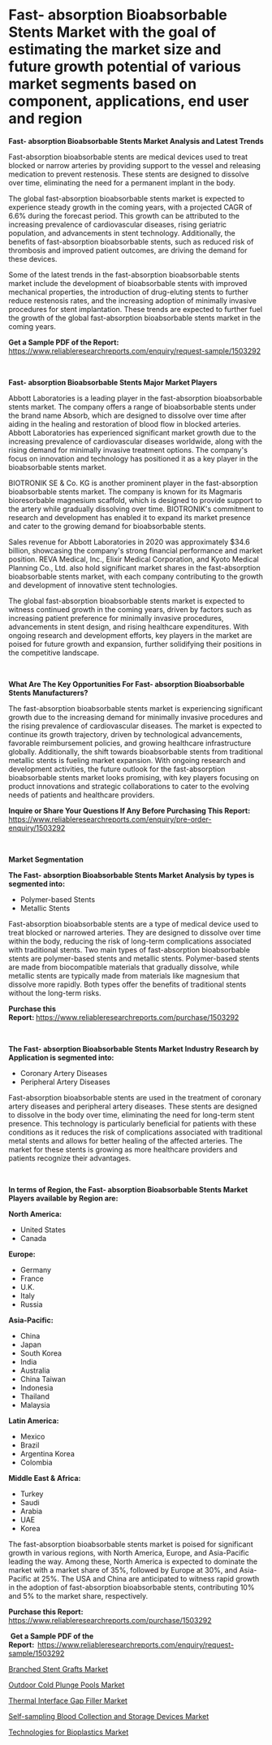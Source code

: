 <p><h1>Fast- absorption Bioabsorbable Stents Market with the goal of estimating the market size and future growth potential of various market segments based on component, applications, end user and region</h1></p><p><strong>Fast- absorption Bioabsorbable Stents Market Analysis and Latest Trends</strong></p>
<p><p>Fast-absorption bioabsorbable stents are medical devices used to treat blocked or narrow arteries by providing support to the vessel and releasing medication to prevent restenosis. These stents are designed to dissolve over time, eliminating the need for a permanent implant in the body.</p><p>The global fast-absorption bioabsorbable stents market is expected to experience steady growth in the coming years, with a projected CAGR of 6.6% during the forecast period. This growth can be attributed to the increasing prevalence of cardiovascular diseases, rising geriatric population, and advancements in stent technology. Additionally, the benefits of fast-absorption bioabsorbable stents, such as reduced risk of thrombosis and improved patient outcomes, are driving the demand for these devices.</p><p>Some of the latest trends in the fast-absorption bioabsorbable stents market include the development of bioabsorbable stents with improved mechanical properties, the introduction of drug-eluting stents to further reduce restenosis rates, and the increasing adoption of minimally invasive procedures for stent implantation. These trends are expected to further fuel the growth of the global fast-absorption bioabsorbable stents market in the coming years.</p></p>
<p><strong>Get a Sample PDF of the Report:&nbsp;</strong> <a href="https://www.reliableresearchreports.com/enquiry/request-sample/1503292">https://www.reliableresearchreports.com/enquiry/request-sample/1503292</a></p>
<p>&nbsp;</p>
<p><strong>Fast- absorption Bioabsorbable Stents Major Market Players</strong></p>
<p><p>Abbott Laboratories is a leading player in the fast-absorption bioabsorbable stents market. The company offers a range of bioabsorbable stents under the brand name Absorb, which are designed to dissolve over time after aiding in the healing and restoration of blood flow in blocked arteries. Abbott Laboratories has experienced significant market growth due to the increasing prevalence of cardiovascular diseases worldwide, along with the rising demand for minimally invasive treatment options. The company's focus on innovation and technology has positioned it as a key player in the bioabsorbable stents market.</p><p>BIOTRONIK SE & Co. KG is another prominent player in the fast-absorption bioabsorbable stents market. The company is known for its Magmaris bioresorbable magnesium scaffold, which is designed to provide support to the artery while gradually dissolving over time. BIOTRONIK's commitment to research and development has enabled it to expand its market presence and cater to the growing demand for bioabsorbable stents.</p><p>Sales revenue for Abbott Laboratories in 2020 was approximately $34.6 billion, showcasing the company's strong financial performance and market position. REVA Medical, Inc., Elixir Medical Corporation, and Kyoto Medical Planning Co., Ltd. also hold significant market shares in the fast-absorption bioabsorbable stents market, with each company contributing to the growth and development of innovative stent technologies.</p><p>The global fast-absorption bioabsorbable stents market is expected to witness continued growth in the coming years, driven by factors such as increasing patient preference for minimally invasive procedures, advancements in stent design, and rising healthcare expenditures. With ongoing research and development efforts, key players in the market are poised for future growth and expansion, further solidifying their positions in the competitive landscape.</p></p>
<p>&nbsp;</p>
<p><strong>What Are The Key Opportunities For Fast- absorption Bioabsorbable Stents Manufacturers?</strong></p>
<p><p>The fast-absorption bioabsorbable stents market is experiencing significant growth due to the increasing demand for minimally invasive procedures and the rising prevalence of cardiovascular diseases. The market is expected to continue its growth trajectory, driven by technological advancements, favorable reimbursement policies, and growing healthcare infrastructure globally. Additionally, the shift towards bioabsorbable stents from traditional metallic stents is fueling market expansion. With ongoing research and development activities, the future outlook for the fast-absorption bioabsorbable stents market looks promising, with key players focusing on product innovations and strategic collaborations to cater to the evolving needs of patients and healthcare providers.</p></p>
<p><strong>Inquire or Share Your Questions If Any Before Purchasing This Report:</strong> <a href="https://www.reliableresearchreports.com/enquiry/pre-order-enquiry/1503292">https://www.reliableresearchreports.com/enquiry/pre-order-enquiry/1503292</a></p>
<p>&nbsp;</p>
<p><strong>Market Segmentation</strong></p>
<p><strong>The Fast- absorption Bioabsorbable Stents Market Analysis by types is segmented into:</strong></p>
<p><ul><li>Polymer-based Stents</li><li>Metallic Stents</li></ul></p>
<p><p>Fast-absorption bioabsorbable stents are a type of medical device used to treat blocked or narrowed arteries. They are designed to dissolve over time within the body, reducing the risk of long-term complications associated with traditional stents. Two main types of fast-absorption bioabsorbable stents are polymer-based stents and metallic stents. Polymer-based stents are made from biocompatible materials that gradually dissolve, while metallic stents are typically made from materials like magnesium that dissolve more rapidly. Both types offer the benefits of traditional stents without the long-term risks.</p></p>
<p><strong>Purchase this Report:&nbsp;</strong><a href="https://www.reliableresearchreports.com/purchase/1503292">https://www.reliableresearchreports.com/purchase/1503292</a></p>
<p>&nbsp;</p>
<p><strong>The Fast- absorption Bioabsorbable Stents Market Industry Research by Application is segmented into:</strong></p>
<p><ul><li>Coronary Artery Diseases</li><li>Peripheral Artery Diseases</li></ul></p>
<p><p>Fast-absorption bioabsorbable stents are used in the treatment of coronary artery diseases and peripheral artery diseases. These stents are designed to dissolve in the body over time, eliminating the need for long-term stent presence. This technology is particularly beneficial for patients with these conditions as it reduces the risk of complications associated with traditional metal stents and allows for better healing of the affected arteries. The market for these stents is growing as more healthcare providers and patients recognize their advantages.</p></p>
<p>&nbsp;</p>
<p><strong>In terms of Region, the Fast- absorption Bioabsorbable Stents Market Players available by Region are:</strong></p>
<p>
    <p> <strong> North America: </strong>
        <ul>
            <li>United States</li>
            <li>Canada</li>
        </ul>
        </p> 
    <p> <strong> Europe: </strong>
        <ul>
            <li>Germany</li>
            <li>France</li>
            <li>U.K.</li>
            <li>Italy</li>
            <li>Russia</li>
        </ul>
        </p> 
    <p> <strong> Asia-Pacific: </strong>
        <ul>
            <li>China</li>
            <li>Japan</li>
            <li>South Korea</li>
            <li>India</li>
            <li>Australia</li>
            <li>China Taiwan</li>
            <li>Indonesia</li>
            <li>Thailand</li>
            <li>Malaysia</li>
        </ul>
        </p> 
    <p> <strong> Latin America: </strong>
        <ul>
            <li>Mexico</li>
            <li>Brazil</li>
            <li>Argentina Korea</li>
            <li>Colombia</li>
        </ul>
        </p> 
    <p> <strong> Middle East & Africa: </strong>
        <ul>
            <li>Turkey</li>
            <li>Saudi</li>
            <li>Arabia</li>
            <li>UAE</li>
            <li>Korea</li>
        </ul>
    </p>
    </p>
<p><p>The fast-absorption bioabsorbable stents market is poised for significant growth in various regions, with North America, Europe, and Asia-Pacific leading the way. Among these, North America is expected to dominate the market with a market share of 35%, followed by Europe at 30%, and Asia-Pacific at 25%. The USA and China are anticipated to witness rapid growth in the adoption of fast-absorption bioabsorbable stents, contributing 10% and 5% to the market share, respectively.</p></p>
<p><strong>Purchase this Report: </strong><a href="https://www.reliableresearchreports.com/purchase/1503292">https://www.reliableresearchreports.com/purchase/1503292</a></p>
<p>&nbsp;<strong>Get a Sample PDF of the Report:&nbsp;&nbsp;</strong><a href="https://www.reliableresearchreports.com/enquiry/request-sample/1503292">https://www.reliableresearchreports.com/enquiry/request-sample/1503292</a></p>
<p><strong></strong></p>
<p><p><a href="https://medium.com/@alesiabrahimi58/branched-stent-grafts-market-share-evolution-and-market-growth-trends-2024-2031-f436f9465bd1">Branched Stent Grafts Market</a></p><p><a href="https://medium.com/@besaosmani1903/outdoor-cold-plunge-pools-market-size-market-outlook-and-market-forecast-2024-to-2031-7dd5d9d1d6a3">Outdoor Cold Plunge Pools Market</a></p><p><a href="https://github.com/danielneavesallisons03mba/Market-Research-Report-List-1/blob/main/thermal-interface-gap-filler-market.md">Thermal Interface Gap Filler Market</a></p><p><a href="https://medium.com/@alesiabrahimi58/self-sampling-blood-collection-and-storage-devices-market-insights-into-market-cagr-market-9d861d4156c5">Self-sampling Blood Collection and Storage Devices Market</a></p><p><a href="https://github.com/dimitrishawkinswaynenp91rgz/Market-Research-Report-List-1/blob/main/technologies-for-bioplastics-market.md">Technologies for Bioplastics Market</a></p></p>